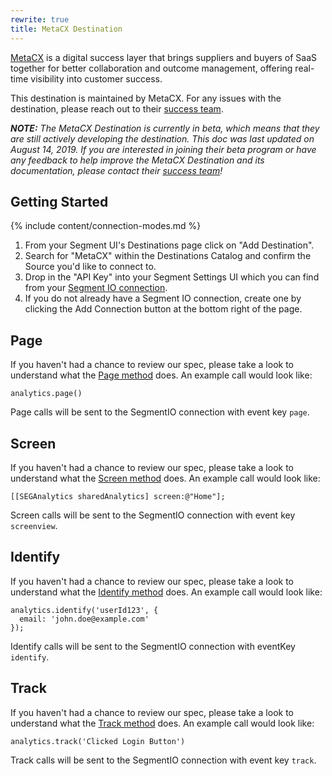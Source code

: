 ```yaml
---
rewrite: true
title: MetaCX Destination
---
```


[MetaCX](https://www.metacx.com) is a digital success layer that brings suppliers and buyers of SaaS together for better collaboration and outcome management, offering real-time visibility into customer success.

This destination is maintained by MetaCX. For any issues with the destination, please reach out to their [success team](mailto:support@metacx.com).

_**NOTE:** The MetaCX Destination is currently in beta, which means that they are still actively developing the destination. This doc was last updated on August 14, 2019. If you are interested in joining their beta program or have any feedback to help improve the MetaCX Destination and its documentation, please contact their [success team](mailto:support@metacx.com)!_


## Getting Started

{% include content/connection-modes.md %}

1. From your Segment UI's Destinations page click on "Add Destination".
2. Search for "MetaCX" within the Destinations Catalog and confirm the Source you'd like to connect to.
3. Drop in the "API Key" into your Segment Settings UI which you can find from your [Segment IO connection](https://app.metacx.com/app/connections).
4. If you do not already have a Segment IO connection, create one by clicking the Add Connection button at the bottom right of the page.


## Page

If you haven't had a chance to review our spec, please take a look to understand what the [Page method](https://segment.com/docs/connections/spec/page/) does. An example call would look like:

```
analytics.page()
```

Page calls will be sent to the SegmentIO connection with event key `page`.


## Screen

If you haven't had a chance to review our spec, please take a look to understand what the [Screen method](https://segment.com/docs/connections/spec/screen/) does. An example call would look like:

```
[[SEGAnalytics sharedAnalytics] screen:@"Home"];
```

Screen calls will be sent to the SegmentIO connection with event key `screenview`.


## Identify

If you haven't had a chance to review our spec, please take a look to understand what the [Identify method](https://segment.com/docs/connections/spec/identify/) does. An example call would look like:

```
analytics.identify('userId123', {
  email: 'john.doe@example.com'
});
```

Identify calls will be sent to the SegmentIO connection with eventKey `identify`.


## Track

If you haven't had a chance to review our spec, please take a look to understand what the [Track method](https://segment.com/docs/connections/spec/track/) does. An example call would look like:

```
analytics.track('Clicked Login Button')
```

Track calls will be sent to the SegmentIO connection with event key `track`.
